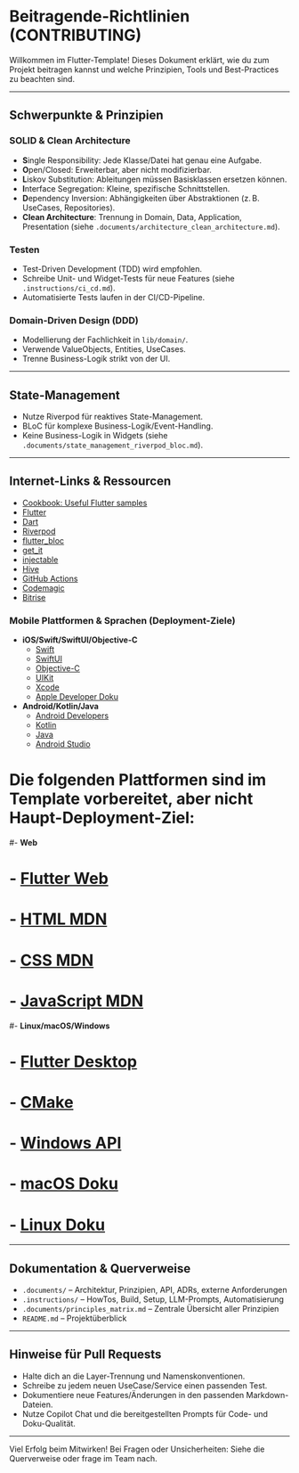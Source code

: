 # Beitragende-Richtlinien (CONTRIBUTING)

Willkommen im Flutter-Template! Dieses Dokument erklärt, wie du zum Projekt beitragen kannst und welche Prinzipien, Tools und Best-Practices zu beachten sind.

---

## Schwerpunkte & Prinzipien

### SOLID & Clean Architecture
- **S**ingle Responsibility: Jede Klasse/Datei hat genau eine Aufgabe.
- **O**pen/Closed: Erweiterbar, aber nicht modifizierbar.
- **L**iskov Substitution: Ableitungen müssen Basisklassen ersetzen können.
- **I**nterface Segregation: Kleine, spezifische Schnittstellen.
- **D**ependency Inversion: Abhängigkeiten über Abstraktionen (z. B. UseCases, Repositories).
- **Clean Architecture**: Trennung in Domain, Data, Application, Presentation (siehe `.documents/architecture_clean_architecture.md`).

### Testen
- Test-Driven Development (TDD) wird empfohlen.
- Schreibe Unit- und Widget-Tests für neue Features (siehe `.instructions/ci_cd.md`).
- Automatisierte Tests laufen in der CI/CD-Pipeline.

### Domain-Driven Design (DDD)
- Modellierung der Fachlichkeit in `lib/domain/`.
- Verwende ValueObjects, Entities, UseCases.
- Trenne Business-Logik strikt von der UI.

---

## State-Management
- Nutze Riverpod für reaktives State-Management.
- BLoC für komplexe Business-Logik/Event-Handling.
- Keine Business-Logik in Widgets (siehe `.documents/state_management_riverpod_bloc.md`).

---

## Internet-Links & Ressourcen
- [Cookbook: Useful Flutter samples](https://docs.flutter.dev/cookbook)
- [Flutter](https://flutter.dev/)
- [Dart](https://dart.dev/)
- [Riverpod](https://riverpod.dev/)
- [flutter_bloc](https://pub.dev/packages/flutter_bloc)
- [get_it](https://pub.dev/packages/get_it)
- [injectable](https://pub.dev/packages/injectable)
- [Hive](https://pub.dev/packages/hive)
- [GitHub Actions](https://docs.github.com/en/actions)
- [Codemagic](https://codemagic.io/)
- [Bitrise](https://www.bitrise.io/)

### Mobile Plattformen & Sprachen (Deployment-Ziele)
- **iOS/Swift/SwiftUI/Objective-C**
  - [Swift](https://swift.org/documentation/)
  - [SwiftUI](https://developer.apple.com/xcode/swiftui/)
  - [Objective-C](https://developer.apple.com/documentation/objectivec)
  - [UIKit](https://developer.apple.com/documentation/uikit)
  - [Xcode](https://developer.apple.com/xcode/)
  - [Apple Developer Doku](https://developer.apple.com/documentation/)
- **Android/Kotlin/Java**
  - [Android Developers](https://developer.android.com/docs)
  - [Kotlin](https://kotlinlang.org/docs/home.html)
  - [Java](https://docs.oracle.com/en/java/)
  - [Android Studio](https://developer.android.com/studio)

# Die folgenden Plattformen sind im Template vorbereitet, aber nicht Haupt-Deployment-Ziel:
#- **Web**
#  - [Flutter Web](https://docs.flutter.dev/platform-integration/web)
#  - [HTML MDN](https://developer.mozilla.org/de/docs/Web/HTML)
#  - [CSS MDN](https://developer.mozilla.org/de/docs/Web/CSS)
#  - [JavaScript MDN](https://developer.mozilla.org/de/docs/Web/JavaScript)
#- **Linux/macOS/Windows**
#  - [Flutter Desktop](https://docs.flutter.dev/desktop)
#  - [CMake](https://cmake.org/documentation/)
#  - [Windows API](https://learn.microsoft.com/de-de/windows/win32/api/)
#  - [macOS Doku](https://developer.apple.com/documentation/macos-release-notes)
#  - [Linux Doku](https://www.kernel.org/doc/html/latest/)

---

## Dokumentation & Querverweise
- `.documents/` – Architektur, Prinzipien, API, ADRs, externe Anforderungen
- `.instructions/` – HowTos, Build, Setup, LLM-Prompts, Automatisierung
- `.documents/principles_matrix.md` – Zentrale Übersicht aller Prinzipien
- `README.md` – Projektüberblick

---

## Hinweise für Pull Requests
- Halte dich an die Layer-Trennung und Namenskonventionen.
- Schreibe zu jedem neuen UseCase/Service einen passenden Test.
- Dokumentiere neue Features/Änderungen in den passenden Markdown-Dateien.
- Nutze Copilot Chat und die bereitgestellten Prompts für Code- und Doku-Qualität.

---

Viel Erfolg beim Mitwirken! Bei Fragen oder Unsicherheiten: Siehe die Querverweise oder frage im Team nach.
